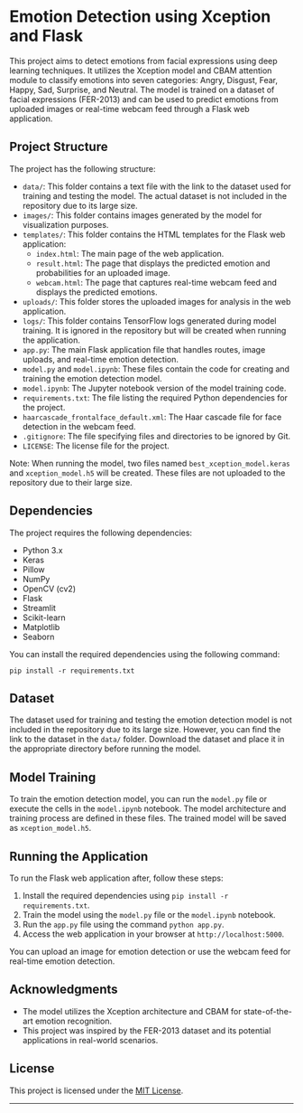 # Emotion Detection using Xception and Flask

This project aims to detect emotions from facial expressions using deep learning techniques. It utilizes the Xception model and CBAM attention module to classify emotions into seven categories: Angry, Disgust, Fear, Happy, Sad, Surprise, and Neutral. The model is trained on a dataset of facial expressions (FER-2013) and can be used to predict emotions from uploaded images or real-time webcam feed through a Flask web application.

## Project Structure

The project has the following structure:

- `data/`: This folder contains a text file with the link to the dataset used for training and testing the model. The actual dataset is not included in the repository due to its large size.
- `images/`: This folder contains images generated by the model for visualization purposes.
- `templates/`: This folder contains the HTML templates for the Flask web application:
  - `index.html`: The main page of the web application.
  - `result.html`: The page that displays the predicted emotion and probabilities for an uploaded image.
  - `webcam.html`: The page that captures real-time webcam feed and displays the predicted emotions.
- `uploads/`: This folder stores the uploaded images for analysis in the web application.
- `logs/`: This folder contains TensorFlow logs generated during model training. It is ignored in the repository but will be created when running the application.
- `app.py`: The main Flask application file that handles routes, image uploads, and real-time emotion detection.
- `model.py` and `model.ipynb`: These files contain the code for creating and training the emotion detection model.
- `model.ipynb`: The Jupyter notebook version of the model training code.
- `requirements.txt`: The file listing the required Python dependencies for the project.
- `haarcascade_frontalface_default.xml`: The Haar cascade file for face detection in the webcam feed.
- `.gitignore`: The file specifying files and directories to be ignored by Git.
- `LICENSE`: The license file for the project.

Note: When running the model, two files named `best_xception_model.keras` and `xception_model.h5` will be created. These files are not uploaded to the repository due to their large size.

## Dependencies

The project requires the following dependencies:

- Python 3.x
- Keras
- Pillow
- NumPy
- OpenCV (cv2)
- Flask
- Streamlit
- Scikit-learn
- Matplotlib
- Seaborn

You can install the required dependencies using the following command:

```
pip install -r requirements.txt
```

## Dataset

The dataset used for training and testing the emotion detection model is not included in the repository due to its large size. However, you can find the link to the dataset in the `data/` folder. Download the dataset and place it in the appropriate directory before running the model.

## Model Training

To train the emotion detection model, you can run the `model.py` file or execute the cells in the `model.ipynb` notebook. The model architecture and training process are defined in these files. The trained model will be saved as `xception_model.h5`.

## Running the Application

To run the Flask web application after, follow these steps:

1. Install the required dependencies using `pip install -r requirements.txt`.
2. Train the model using the `model.py` file or the `model.ipynb` notebook.
3. Run the `app.py` file using the command `python app.py`.
4. Access the web application in your browser at `http://localhost:5000`.

You can upload an image for emotion detection or use the webcam feed for real-time emotion detection.

## Acknowledgments
- The model utilizes the Xception architecture and CBAM for state-of-the-art emotion recognition.
- This project was inspired by the FER-2013 dataset and its potential applications in real-world scenarios.

## License

This project is licensed under the [MIT License](LICENSE).

---